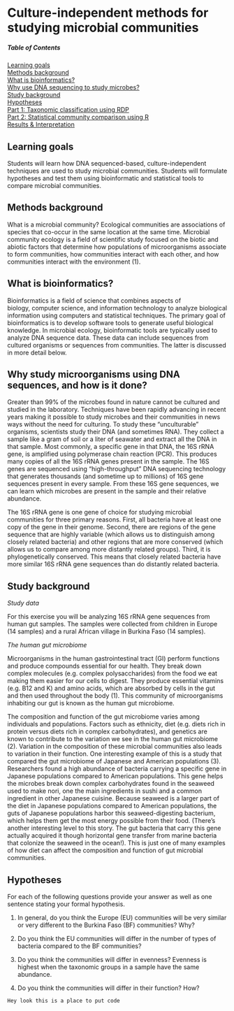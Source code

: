 # Culture-independent methods for studying microbial communities

##### Table of Contents  
[Learning goals](#headers)  
[Methods background](#emphasis)   
[What is bioinformatics?](#headers)   
[Why use DNA sequencing to study microbes?](#headers)    
[Study background](#headers)  
[Hypotheses](#headers)  
[Part 1: Taxonomic classification using RDP](#headers)  
[Part 2: Statistical community comparison using R](#headers)  
[Results & Interpretation](#headers)  
<a name="headers"/>

## Learning goals
Students will learn how DNA sequenced-based, culture-independent techniques are used to study microbial communities. Students will formulate hypotheses and test them using bioinformatic and statistical tools to compare microbial communities.

## Methods background
What is a microbial community?
Ecological communities are associations of species that co-occur in the same location at the same time. Microbial community ecology is a field of scientific study focused on the biotic and abiotic factors that determine how populations of microorganisms associate to form communities, how communities interact with each other, and how communities interact with the environment (1).

## What is bioinformatics?
Bioinformatics is a field of science that combines aspects of biology, computer science, and information technology to analyze biological information using computers and statistical techniques. The primary goal of bioinformatics is to develop software tools to generate useful biological knowledge. In microbial ecology, bioinformatic tools are typically used to analyze DNA sequence data. These data can include sequences from cultured organisms or sequences from communities. The latter is discussed in more detail below.

## Why study microorganisms using DNA sequences, and how is it done?
Greater than 99% of the microbes found in nature cannot be cultured and studied in the laboratory. Techniques have been rapidly advancing in recent years making it possible to study microbes and their communities in news ways without the need for culturing. To study these “unculturable” organisms, scientists study their DNA (and sometimes RNA). They collect a sample like a gram of soil or a liter of seawater and extract all the DNA in that sample. Most commonly, a specific gene in that DNA, the 16S rRNA gene, is amplified using polymerase chain reaction (PCR). This produces many copies of all the 16S rRNA genes present in the sample. The 16S genes are sequenced using “high-throughput” DNA sequencing technology that generates thousands (and sometime up to millions) of 16S gene sequences present in every sample. From these 16S gene sequences, we can learn which microbes are present in the sample and their relative abundance.

The 16S rRNA gene is one gene of choice for studying microbial communities for three primary reasons. First, all bacteria have at least one copy of the gene in their genome. Second, there are regions of the gene sequence that are highly variable (which allows us to distinguish among closely related bacteria) and other regions that are more conserved (which allows us to compare among more distantly related groups). Third, it is phylogenetically conserved. This means that closely related bacteria have more similar 16S rRNA gene sequences than do distantly related bacteria.

## Study background
*Study data*

For this exercise you will be analyzing 16S rRNA gene sequences from human gut samples. The samples were collected from children in Europe (14 samples) and a rural African village in Burkina Faso (14 samples).

*The human gut microbiome*

Microorganisms in the human gastrointestinal tract (GI) perform functions and produce compounds essential for our health. They break down complex molecules (e.g. complex polysaccharides) from the food we eat making them easier for our cells to digest. They produce essential vitamins (e.g. B12 and K) and amino acids, which are absorbed by cells in the gut and then used throughout the body (1). This community of microorganisms inhabiting our gut is known as the human gut microbiome.

The composition and function of the gut microbiome varies among individuals and populations. Factors such as ethnicity, diet (e.g. diets rich in protein versus diets rich in complex carbohydrates), and genetics are known to contribute to the variation we see in the human gut microbiome (2). Variation in the composition of these microbial communities also leads to variation in their function. One interesting example of this is a study that compared the gut microbiome of Japanese and American populations (3). Researchers found a high abundance of bacteria carrying a specific gene in Japanese populations compared to American populations. This gene helps the microbes break down complex carbohydrates found in the seaweed used to make nori, one the main ingredients in sushi and a common ingredient in other Japanese cuisine. Because seaweed is a larger part of the diet in Japanese populations compared to American populations, the guts of Japanese populations harbor this seaweed-digesting bacterium, which helps them get the most energy possible from their food.  (There’s another interesting level to this story.  The gut bacteria that carry this gene actually acquired it though horizontal gene transfer from marine bacteria that colonize the seaweed in the ocean!). This is just one of many examples of how diet can affect the composition and function of gut microbial communities.

## Hypotheses
For each of the following questions provide your answer as well as one sentence stating your formal hypothesis.
1.	In general, do you think the Europe (EU) communities will be very similar or very different to the Burkina Faso (BF) communities? Why?

2.	Do you think the EU communities will differ in the number of types of bacteria compared to the BF communities?

3.	Do you think the communities will differ in evenness? Evenness is highest when the taxonomic groups in a sample have the same abundance.

4.	Do you think the communities will differ in their function? How?

```
Hey look this is a place to put code

```

